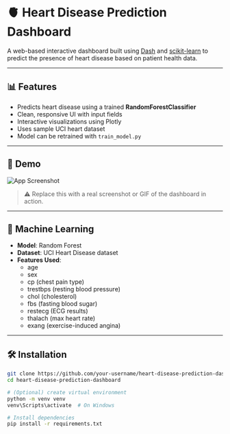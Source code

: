 # 🫀 Heart Disease Prediction Dashboard

A web-based interactive dashboard built using [Dash](https://dash.plotly.com/) and [scikit-learn](https://scikit-learn.org/) to predict the presence of heart disease based on patient health data.

---

## 📊 Features

- Predicts heart disease using a trained **RandomForestClassifier**
- Clean, responsive UI with input fields
- Interactive visualizations using Plotly
- Uses sample UCI heart dataset
- Model can be retrained with `train_model.py`

---

## 🚀 Demo

![App Screenshot](https://user-images.githubusercontent.com/salarmastoi110/preview.png)

> ⚠️ Replace this with a real screenshot or GIF of the dashboard in action.

---

## 🧠 Machine Learning

- **Model**: Random Forest
- **Dataset**: UCI Heart Disease dataset
- **Features Used**:
  - age
  - sex
  - cp (chest pain type)
  - trestbps (resting blood pressure)
  - chol (cholesterol)
  - fbs (fasting blood sugar)
  - restecg (ECG results)
  - thalach (max heart rate)
  - exang (exercise-induced angina)

---

## 🛠️ Installation

```bash
git clone https://github.com/your-username/heart-disease-prediction-dashboard.git
cd heart-disease-prediction-dashboard

# (Optional) create virtual environment
python -m venv venv
venv\Scripts\activate  # On Windows

# Install dependencies
pip install -r requirements.txt

